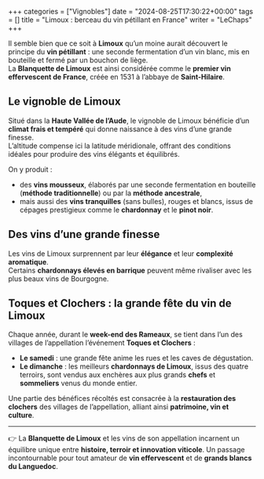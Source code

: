+++
categories = ["Vignobles"]
date = "2024-08-25T17:30:22+00:00"
tags = []
title = "Limoux : berceau du vin pétillant en France"
writer = "LeChaps"
+++

Il semble bien que ce soit à **Limoux** qu’un moine aurait découvert le principe du **vin pétillant** : une seconde fermentation d’un vin blanc, mis en bouteille et fermé par un bouchon de liège.  
La **Blanquette de Limoux** est ainsi considérée comme le **premier vin effervescent de France**, créée en 1531 à l’abbaye de **Saint-Hilaire**.  

## Le vignoble de Limoux

Situé dans la **Haute Vallée de l’Aude**, le vignoble de Limoux bénéficie d’un **climat frais et tempéré** qui donne naissance à des vins d’une grande finesse.  
L’altitude compense ici la latitude méridionale, offrant des conditions idéales pour produire des vins élégants et équilibrés.  

On y produit :  

- des **vins mousseux**, élaborés par une seconde fermentation en bouteille (**méthode traditionnelle**) ou par la **méthode ancestrale**,  
- mais aussi des **vins tranquilles** (sans bulles), rouges et blancs, issus de cépages prestigieux comme le **chardonnay** et le **pinot noir**.  

## Des vins d’une grande finesse

Les vins de Limoux surprennent par leur **élégance** et leur **complexité aromatique**.  
Certains **chardonnays élevés en barrique** peuvent même rivaliser avec les plus beaux vins de Bourgogne.  

## Toques et Clochers : la grande fête du vin de Limoux

Chaque année, durant le **week-end des Rameaux**, se tient dans l’un des villages de l’appellation l’événement **Toques et Clochers** :  

- **Le samedi** : une grande fête anime les rues et les caves de dégustation.  
- **Le dimanche** : les meilleurs **chardonnays de Limoux**, issus des quatre terroirs, sont vendus aux enchères aux plus grands **chefs** et **sommeliers** venus du monde entier.  

Une partie des bénéfices récoltés est consacrée à la **restauration des clochers** des villages de l’appellation, alliant ainsi **patrimoine, vin et culture**.  

---

👉 La **Blanquette de Limoux** et les vins de son appellation incarnent un équilibre unique entre **histoire, terroir et innovation viticole**. Un passage incontournable pour tout amateur de **vin effervescent** et de **grands blancs du Languedoc**.
